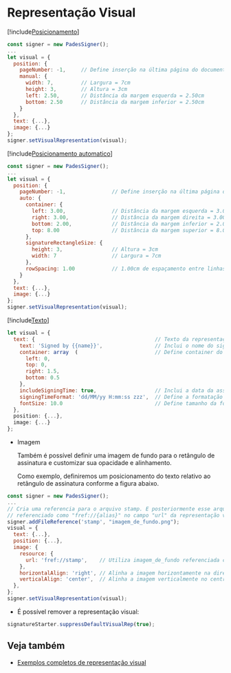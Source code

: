 ﻿# Representação Visual

[!include[Posicionamento](../../../includes/visual-rep/positioning.md)]

```javascript
const signer = new PadesSigner();
...
let visual = {
  position: {
    pageNumber: -1,     // Define inserção na última página do documento
    manual: {
      width: 7,         // Largura = 7cm
      height: 3,        // Altura = 3cm
      left: 2.50,       // Distância da margem esquerda = 2.50cm
      bottom: 2.50      // Distância da margem inferior = 2.50cm
    }
  },
  text: {...},
  image: {...}
};
signer.setVisualRepresentation(visual);
```

[!include[Posicionamento automatico](../../../includes/visual-rep/auto-positioning.md)]


```javascript
const signer = new PadesSigner();
...
let visual = {
  position: {
    pageNumber: -1,               // Define inserção na última página do documento
    auto: {
      container: {
        left: 3.00,               // Distância da margem esquerda = 3.00cm
        right: 3.00,              // Distância da margem direita = 3.00cm
        bottom: 2.00,             // Distância da margem inferior = 2.00cm
        top: 8.00                 // Distância da margem superior = 8.00cm
      },
      signatureRectangleSize: {
        height: 3,                // Altura = 3cm
        width: 7                  // Largura = 7cm
      },
      rowSpacing: 1.00            // 1.00cm de espaçamento entre linhas
    }
  },
  text: {...},
  image: {...}
};
signer.setVisualRepresentation(visual);
```
[!include[Texto](../../../includes/visual-rep/text.md)]
```javascript
let visual = {
  text: {                                       // Texto da representação visual
    text: 'Signed by {{name}}',                 // Inclui o nome do signatário
    container: array  (                         // Define container do texto
      left: 0,
      top: 0,
      right: 1.5,
      bottom: 0.5
    },
    includeSigningTime: true,                   // Inclui a data da assinatura
    signingTimeFormat: 'dd/MM/yy H:mm:ss zzz',  // Define a formatação da data
    fontSize: 10.0                              // Define tamanho da fonte do texto
  },
  position: {...},
  image: {...}
};
```

* Imagem

  Também é possível definir uma imagem de fundo para o retângulo de assinatura e customizar sua opacidade e alinhamento.

  Como exemplo, definiremos um posicionamento do texto relativo ao retângulo de assinatura conforme a figura abaixo.

```javascript
const signer = new PadesSigner();
...
// Cria uma referencia para o arquivo stamp. E posteriormente esse arquivo pode ser
// referenciado como "fref://{alias}" no campo "url" da representação visual
signer.addFileReference('stamp', "imagem_de_fundo.png");
visual = {
  text: {...},
  position: {...},
  image: {
    resource: {
      url: 'fref://stamp',    // Utiliza imagem_de_fundo referenciada como  'stamp'
    },
    horizontalAlign: 'right', // Alinha a imagem horizontamente na direita
    verticalAlign: 'center',  // Alinha a imagem verticalmente no centro
  },
};
signer.setVisualRepresentation(visual);
```
* É possível remover a representação visual:

```javascript
signatureStarter.suppressDefaultVisualRep(true);
```

## Veja também

* [Exemplos completos de representação visual](samples.md)
